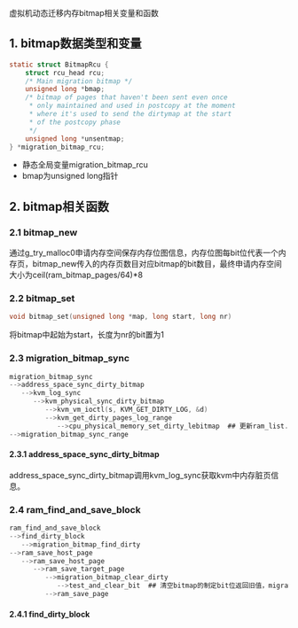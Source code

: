 虚拟机动态迁移内存bitmap相关变量和函数

## 1. bitmap数据类型和变量
```c
static struct BitmapRcu {
    struct rcu_head rcu;
    /* Main migration bitmap */
    unsigned long *bmap;
    /* bitmap of pages that haven't been sent even once
     * only maintained and used in postcopy at the moment
     * where it's used to send the dirtymap at the start
     * of the postcopy phase
     */
    unsigned long *unsentmap;
} *migration_bitmap_rcu;
```
+ 静态全局变量migration_bitmap_rcu
+ bmap为unsigned long指针

## 2. bitmap相关函数

### 2.1 bitmap_new
通过g_try_malloc0申请内存空间保存内存位图信息，内存位图每bit位代表一个内存页，bitmap_new传入的内存页数目对应bitmap的bit数目，最终申请内存空间大小为ceil(ram_bitmap_pages/64)*8

### 2.2 bitmap_set
```c
void bitmap_set(unsigned long *map, long start, long nr)
```
将bitmap中起始为start，长度为nr的bit置为1

### 2.3 migration_bitmap_sync
```c
migration_bitmap_sync
-->address_space_sync_dirty_bitmap
   -->kvm_log_sync
      -->kvm_physical_sync_dirty_bitmap
         -->kvm_vm_ioctl(s, KVM_GET_DIRTY_LOG, &d)
         -->kvm_get_dirty_pages_log_range
            -->cpu_physical_memory_set_dirty_lebitmap  ## 更新ram_list.dirty_memory
-->migration_bitmap_sync_range
```

#### 2.3.1 address_space_sync_dirty_bitmap
address_space_sync_dirty_bitmap调用kvm_log_sync获取kvm中内存脏页信息。

### 2.4 ram_find_and_save_block
```c
ram_find_and_save_block
-->find_dirty_block
   -->migration_bitmap_find_dirty
-->ram_save_host_page
   -->ram_save_host_page
      -->ram_save_target_page
         -->migration_bitmap_clear_dirty
            -->test_and_clear_bit  ## 清空bitmap的制定bit位返回旧值，migration_dirty_pages--
         -->ram_save_page
```

#### 2.4.1 find_dirty_block

